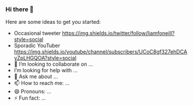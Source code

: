 ### Hi there 👋

Here are some ideas to get you started:

- Occasional tweeter https://img.shields.io/twitter/follow/liamfoneill?style=social
- Sporadic YouTuber https://img.shields.io/youtube/channel/subscribers/UCoC8gf327ehDCAyZpLHGQOA?style=social
- 👯 I’m looking to collaborate on ...
-  I’m looking for help with ...
- 💬 Ask me about ...
- 📫 How to reach me: ...
- 😄 Pronouns: ...
- ⚡ Fun fact: ...

